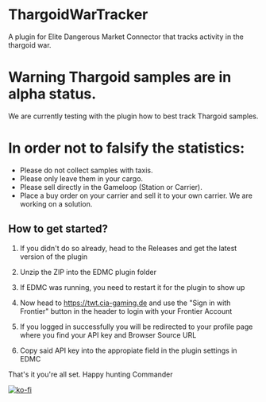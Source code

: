 # ThargoidWarTracker
A plugin for Elite Dangerous Market Connector that tracks activity in the thargoid war.

# Warning Thargoid samples are in alpha status.
We are currently testing with the plugin how to best track Thargoid samples.

# In order not to falsify the statistics:
- Please do not collect samples with taxis.
- Please only leave them in your cargo.
- Please sell directly in the Gameloop (Station or Carrier).
- Place a buy order on your carrier and sell it to your own carrier.
We are working on a solution.

## How to get started?
1. If you didn't do so already, head to the Releases and get the latest version of the plugin

2. Unzip the ZIP into the EDMC plugin folder

3. If EDMC was running, you need to restart it for the plugin to show up

4. Now head to https://twt.cia-gaming.de and use the "Sign in with Frontier" button in the header to login with your Frontier Account

5. If you logged in successfully you will be redirected to your profile page where you find your API key and Browser Source URL

6. Copy said API key into the appropiate field in the plugin settings in EDMC

That's it you're all set. Happy hunting Commander

[![ko-fi](https://ko-fi.com/img/githubbutton_sm.svg)](https://ko-fi.com/M4M3IRXZV)
